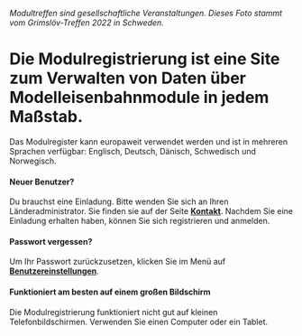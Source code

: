 ﻿*Modultreffen sind gesellschaftliche Veranstaltungen. Dieses Foto stammt vom Grimslöv-Treffen 2022 in Schweden.*

# Die **Modulregistrierung** ist eine Site zum Verwalten von Daten über Modelleisenbahnmodule in jedem Maßstab.
Das Modulregister kann europaweit verwendet werden und ist in mehreren Sprachen verfügbar: Englisch, Deutsch, Dänisch, Schwedisch und Norwegisch.

#### Neuer Benutzer?
Du brauchst eine Einladung. Bitte wenden Sie sich an Ihren Länderadministrator.
Sie finden sie auf der Seite [**Kontakt**](/Contact).
Nachdem Sie eine Einladung erhalten haben, können Sie sich registrieren und anmelden.

#### Passwort vergessen?
Um Ihr Passwort zurückzusetzen, klicken Sie im Menü auf [**Benutzereinstellungen**](/Benutzer/Einstellungen).

#### Funktioniert am besten auf einem großen Bildschirm
Die Modulregistrierung funktioniert nicht gut auf kleinen Telefonbildschirmen.
Verwenden Sie einen Computer oder ein Tablet.